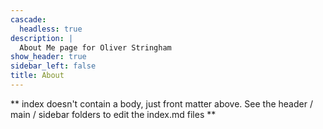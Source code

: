```yaml
---
cascade:
  headless: true
description: |
  About Me page for Oliver Stringham
show_header: true
sidebar_left: false
title: About
---
```


** index doesn't contain a body, just front matter above.
See the header / main / sidebar folders to edit the index.md files **
